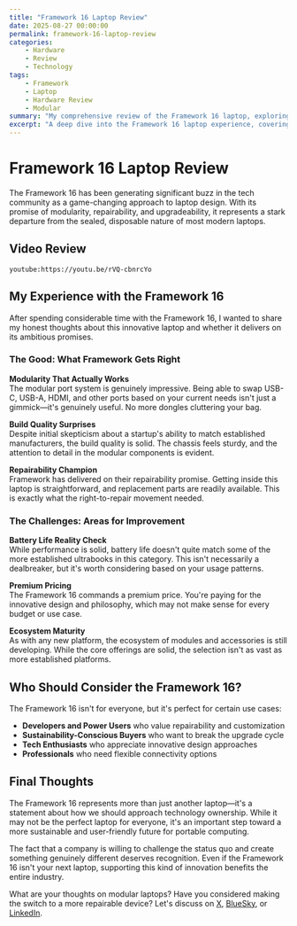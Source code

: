 ```yaml
---
title: "Framework 16 Laptop Review"
date: 2025-08-27 00:00:00
permalink: framework-16-laptop-review
categories:
    - Hardware
    - Review
    - Technology
tags:
    - Framework
    - Laptop
    - Hardware Review
    - Modular
summary: "My comprehensive review of the Framework 16 laptop, exploring its modular design, performance capabilities, and whether it lives up to the hype as a truly repairable and upgradeable laptop for developers and power users."
excerpt: "A deep dive into the Framework 16 laptop experience, covering everything from build quality and performance to the innovative modular design that promises to revolutionize how we think about laptop ownership and sustainability."
---
```


# Framework 16 Laptop Review

The Framework 16 has been generating significant buzz in the tech community as a game-changing approach to laptop design. With its promise of modularity, repairability, and upgradeability, it represents a stark departure from the sealed, disposable nature of most modern laptops.

## Video Review

`youtube:https://youtu.be/rVQ-cbnrcYo`

## My Experience with the Framework 16

After spending considerable time with the Framework 16, I wanted to share my honest thoughts about this innovative laptop and whether it delivers on its ambitious promises.

### The Good: What Framework Gets Right

**Modularity That Actually Works**  
The modular port system is genuinely impressive. Being able to swap USB-C, USB-A, HDMI, and other ports based on your current needs isn't just a gimmick—it's genuinely useful. No more dongles cluttering your bag.

**Build Quality Surprises**  
Despite initial skepticism about a startup's ability to match established manufacturers, the build quality is solid. The chassis feels sturdy, and the attention to detail in the modular components is evident.

**Repairability Champion**  
Framework has delivered on their repairability promise. Getting inside this laptop is straightforward, and replacement parts are readily available. This is exactly what the right-to-repair movement needed.

### The Challenges: Areas for Improvement

**Battery Life Reality Check**  
While performance is solid, battery life doesn't quite match some of the more established ultrabooks in this category. This isn't necessarily a dealbreaker, but it's worth considering based on your usage patterns.

**Premium Pricing**  
The Framework 16 commands a premium price. You're paying for the innovative design and philosophy, which may not make sense for every budget or use case.

**Ecosystem Maturity**  
As with any new platform, the ecosystem of modules and accessories is still developing. While the core offerings are solid, the selection isn't as vast as more established platforms.

## Who Should Consider the Framework 16?

The Framework 16 isn't for everyone, but it's perfect for certain use cases:

- **Developers and Power Users** who value repairability and customization
- **Sustainability-Conscious Buyers** who want to break the upgrade cycle
- **Tech Enthusiasts** who appreciate innovative design approaches
- **Professionals** who need flexible connectivity options

## Final Thoughts

The Framework 16 represents more than just another laptop—it's a statement about how we should approach technology ownership. While it may not be the perfect laptop for everyone, it's an important step toward a more sustainable and user-friendly future for portable computing.

The fact that a company is willing to challenge the status quo and create something genuinely different deserves recognition. Even if the Framework 16 isn't your next laptop, supporting this kind of innovation benefits the entire industry.

What are your thoughts on modular laptops? Have you considered making the switch to a more repairable device? Let's discuss on [X](https://x.com/1kevgriff), [BlueSky](https://bsky.app/profile/consultwithgriff.com), or [LinkedIn](https://www.linkedin.com/in/1kevgriff/).